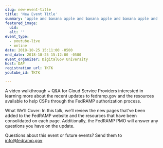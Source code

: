 ```yaml
---
slug: new-event-title
title: 'New Event Title'
summary: 'apple and banana apple and banana apple and banana apple and banana apple and banana '
featured_image: 
  uid: 
  alt: ''
event_type: 
  - youtube-live
  - online
date: 2018-10-25 15:11:00 -0500
end_date: 2018-10-25 15:12:00 -0500
event_organizer: DigitalGov University
host: DAP
registration_url: TKTK
youtube_id: TKTK

---
```


A video walkthrough + Q&A for Cloud Service Providers interested in learning more about the recent updates to fedramp.gov and the resources available to help CSPs through the FedRAMP authorization process. 

What We’ll Cover: 
In this talk, we’ll review the new pages that’ve been added to the FedRAMP website and the resources that have been consolidated on each page. Additionally, the FedRAMP PMO will answer any questions you have on the update.

Questions about this event or future events? Send them to info@fedramp.gov
